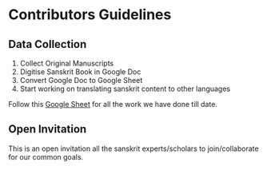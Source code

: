 # Contributors Guidelines

## Data Collection

1. Collect Original Manuscripts
2. Digitise Sanskrit Book in Google Doc
3. Convert Google Doc to Google Sheet
4. Start working on translating sanskrit content to other languages



Follow this [Google Sheet](https://bit.ly/cfd-library-db) for all the work we have done till date.



## Open Invitation

This is an open invitation all the sanskrit experts/scholars to join/collaborate for our common goals.



